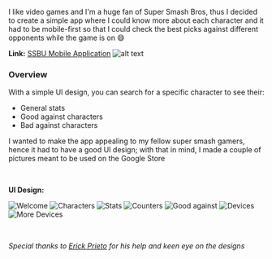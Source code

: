 [category]: <> (side projects)
[date]: <> (2022/05/25)
[title]: <> (Super Smash Companion)
[color]: <> (green)

I like video games and I'm a huge fan of Super Smash Bros, thus I decided to create a simple app where I could know more about each character and it had to be mobile-first so that I could check the best picks against different opponents while the game is on 😄

**Link:**
[SSBU Mobile Application](https://supersmashhelper.surge.sh) ![alt text](https://q-static.ninox.com/images/redesign-2020/icon-link.svg "SSBU")
&nbsp;

### Overview

With a simple UI design, you can search for a specific character to see their:

- General stats
- Good against characters
- Bad against characters

I wanted to make the app appealing to my fellow super smash gamers, hence it had to have a good UI design; with that in mind, I made a couple of pictures meant to be used on the Google Store

&nbsp;

**UI Design:**
&nbsp;

![Welcome](https://raw.githubusercontent.com/Danielratmiroff/myblog/master/images/ssbu/1.png)
![Characters](https://raw.githubusercontent.com/Danielratmiroff/myblog/master/images/ssbu/2.png)
![Stats](https://raw.githubusercontent.com/Danielratmiroff/myblog/master/images/ssbu/3.png)
![Counters](https://raw.githubusercontent.com/Danielratmiroff/myblog/master/images/ssbu/4.png)
![Good against](https://raw.githubusercontent.com/Danielratmiroff/myblog/master/images/ssbu/5.png)
![Devices](https://raw.githubusercontent.com/Danielratmiroff/myblog/master/images/ssbu/6.png)
![More Devices](https://raw.githubusercontent.com/Danielratmiroff/myblog/master/images/ssbu/7.png)

&nbsp;

_Special thanks to [Erick Prieto](https://de.linkedin.com/in/erick-prieto-35aab5215) for his help and keen eye on the designs_
